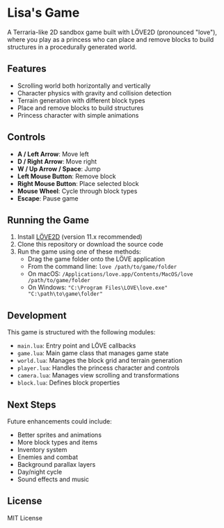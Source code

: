 # Lisa's Game

A Terraria-like 2D sandbox game built with LÖVE2D (pronounced "love"), where you play as a princess who can place and remove blocks to build structures in a procedurally generated world.

## Features

- Scrolling world both horizontally and vertically
- Character physics with gravity and collision detection
- Terrain generation with different block types
- Place and remove blocks to build structures
- Princess character with simple animations

## Controls

- **A / Left Arrow**: Move left
- **D / Right Arrow**: Move right
- **W / Up Arrow / Space**: Jump
- **Left Mouse Button**: Remove block
- **Right Mouse Button**: Place selected block
- **Mouse Wheel**: Cycle through block types
- **Escape**: Pause game

## Running the Game

1. Install [LÖVE2D](https://love2d.org/) (version 11.x recommended)
2. Clone this repository or download the source code
3. Run the game using one of these methods:
   - Drag the game folder onto the LÖVE application
   - From the command line: `love /path/to/game/folder`
   - On macOS: `/Applications/love.app/Contents/MacOS/love /path/to/game/folder`
   - On Windows: `"C:\Program Files\LOVE\love.exe" "C:\path\to\game\folder"`

## Development

This game is structured with the following modules:

- `main.lua`: Entry point and LÖVE callbacks
- `game.lua`: Main game class that manages game state
- `world.lua`: Manages the block grid and terrain generation
- `player.lua`: Handles the princess character and controls
- `camera.lua`: Manages view scrolling and transformations
- `block.lua`: Defines block properties

## Next Steps

Future enhancements could include:
- Better sprites and animations
- More block types and items
- Inventory system
- Enemies and combat
- Background parallax layers
- Day/night cycle
- Sound effects and music

## License

MIT License 